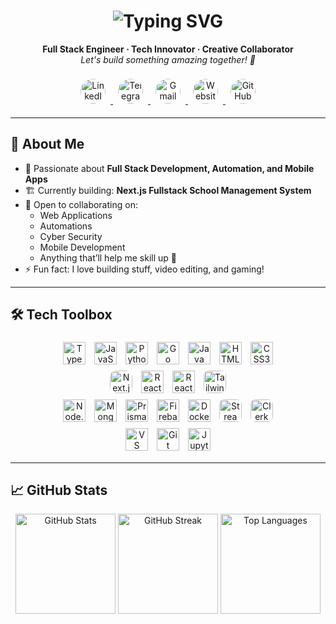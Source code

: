 <h1 align="center">
  <img src="https://readme-typing-svg.demolab.com/?lines=Hello%20👋,%20I'm%20Filippo%20De%20Silva!;Full%20Stack%20Engineer%20%F0%9F%9A%80;Building%20Modern%20Web%20Apps%20%F0%9F%9A%80;Automation%20and%20Mobile%20Enthusiast%20%F0%9F%92%BB&center=true&width=700&height=45" alt="Typing SVG" />
</h1>

<p align="center">
  <b>Full Stack Engineer · Tech Innovator · Creative Collaborator</b><br>
  <i>Let's build something amazing together! 🚀</i>
</p>

<p align="center">
  <a href="https://www.linkedin.com/in/filippo-de-silva-0982a7342" target="_blank" title="LinkedIn">
    <img src="https://cdn.jsdelivr.net/gh/devicons/devicon/icons/linkedin/linkedin-original.svg" alt="LinkedIn" width="40" height="40" style="border-radius:50%;margin:8px"/>
  </a>
  <a href="https://t.me/Lt_Col_Sam?text=Hi%20Filippo,%20I%20would%20like%20to%20connect." target="_blank" title="Telegram">
    <img src="https://cdn.simpleicons.org/telegram/229ED9/fff.svg" alt="Telegram" width="40" height="40" style="border-radius:50%;margin:8px"/>
  </a>
  <a href="mailto:filippodev@gmail.com" target="_blank" title="Email">
    <img src="https://cdn.jsdelivr.net/gh/devicons/devicon/icons/google/google-original.svg" alt="Gmail" width="40" height="40" style="border-radius:50%;margin:8px"/>
  </a>
  <a href="https://filippodesilva.vercel.app" target="_blank" title="Website">
    <img src="https://cdn.simpleicons.org/googlechrome/4285F4/fff.svg" alt="Website" width="40" height="40" style="border-radius:50%;margin:8px"/>
  </a>
  <a href="https://github.com/FilippoDeSilva?tab=followers" target="_blank" title="GitHub">
    <img src="https://cdn.jsdelivr.net/gh/devicons/devicon/icons/github/github-original.svg" alt="GitHub" width="40" height="40" style="border-radius:50%;margin:8px"/>
  </a>
</p>

---

## 🚀 About Me

- 🌟 Passionate about **Full Stack Development, Automation, and Mobile Apps**
- 🏗️ Currently building: **Next.js Fullstack School Management System**
- 🤝 Open to collaborating on:
  - Web Applications
  - Automations
  - Cyber Security
  - Mobile Development
  - Anything that’ll help me skill up 🚀
- ⚡ Fun fact: I love building stuff, video editing, and gaming!

---

## 🛠️ Tech Toolbox

<p align="center">
  <img src="https://cdn.jsdelivr.net/gh/devicons/devicon/icons/typescript/typescript-original.svg" width="36" height="36" alt="TypeScript" style="margin:5px"/>
  <img src="https://cdn.jsdelivr.net/gh/devicons/devicon/icons/javascript/javascript-original.svg" width="36" height="36" alt="JavaScript" style="margin:5px"/>
  <img src="https://cdn.jsdelivr.net/gh/devicons/devicon/icons/python/python-original.svg" width="36" height="36" alt="Python" style="margin:5px"/>
  <img src="https://cdn.jsdelivr.net/gh/devicons/devicon/icons/go/go-original.svg" width="36" height="36" alt="Go" style="margin:5px"/>
  <img src="https://cdn.jsdelivr.net/gh/devicons/devicon/icons/java/java-original.svg" width="36" height="36" alt="Java" style="margin:5px"/>
  <img src="https://cdn.jsdelivr.net/gh/devicons/devicon/icons/html5/html5-original.svg" width="36" height="36" alt="HTML5" style="margin:5px"/>
  <img src="https://cdn.jsdelivr.net/gh/devicons/devicon/icons/css3/css3-original.svg" width="36" height="36" alt="CSS3" style="margin:5px"/>
  <br/>
  <img src="https://cdn.jsdelivr.net/gh/devicons/devicon/icons/nextjs/nextjs-original.svg" width="36" height="36" alt="Next.js" style="margin:5px;background:#fff;border-radius:10px;"/>
  <img src="https://cdn.jsdelivr.net/gh/devicons/devicon/icons/react/react-original.svg" width="36" height="36" alt="React" style="margin:5px"/>
  <img src="https://cdn.jsdelivr.net/gh/devicons/devicon/icons/react/react-original.svg" width="36" height="36" alt="React Native" style="margin:5px"/>
  <img src="https://cdn.simpleicons.org/tailwindcss/06B6D4/fff.svg" width="36" height="36" alt="Tailwind CSS" style="margin:5px; border-radius:8px; background:#fff"/>
  <br/>
  <img src="https://cdn.jsdelivr.net/gh/devicons/devicon/icons/nodejs/nodejs-original.svg" width="36" height="36" alt="Node.js" style="margin:5px"/>
  <img src="https://cdn.jsdelivr.net/gh/devicons/devicon/icons/mongodb/mongodb-original.svg" width="36" height="36" alt="MongoDB" style="margin:5px"/>
  <img src="https://cdn.jsdelivr.net/gh/devicons/devicon/icons/prisma/prisma-original.svg" width="36" height="36" alt="Prisma" style="margin:5px"/>
  <img src="https://cdn.jsdelivr.net/gh/devicons/devicon/icons/firebase/firebase-plain.svg" width="36" height="36" alt="Firebase" style="margin:5px"/>
  <img src="https://cdn.jsdelivr.net/gh/devicons/devicon/icons/docker/docker-original.svg" width="36" height="36" alt="Docker" style="margin:5px"/>
  <img src="https://cdn.simpleicons.org/stream/06B6D4/fff.svg" width="36" height="36" alt="Stream Chat" style="margin:5px; border-radius:8px; background:#fff"/>
  <img src="https://avatars.githubusercontent.com/u/72380216?s=200&v=4" width="36" height="36" alt="Clerk" style="margin:5px;border-radius:8px;background:#fff"/>
  <br/>
  <img src="https://cdn.jsdelivr.net/gh/devicons/devicon/icons/vscode/vscode-original.svg" width="36" height="36" alt="VS Code" style="margin:5px"/>
  <img src="https://cdn.jsdelivr.net/gh/devicons/devicon/icons/git/git-original.svg" width="36" height="36" alt="Git" style="margin:5px"/>
  <img src="https://cdn.jsdelivr.net/gh/devicons/devicon/icons/jupyter/jupyter-original.svg" width="36" height="36" alt="Jupyter" style="margin:5px"/>
</p>

---

## 📈 GitHub Stats

<p align="center">
  <img src="https://github-readme-stats.vercel.app/api?username=FilippoDeSilva&show_icons=true&theme=tokyonight" alt="GitHub Stats" height="160"/>
  <img src="https://github-readme-streak-stats.herokuapp.com?user=FilippoDeSilva&theme=tokyonight&date_format=M%20j%5B%2C%20Y%5D" alt="GitHub Streak" height="160"/>
  <img src="https://github-readme-stats.vercel.app/api/top-langs/?username=FilippoDeSilva&layout=compact&theme=tokyonight" alt="Top Languages" height="160"/>
</p>